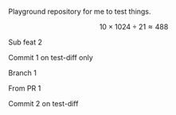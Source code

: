 Playground repository for me to test things.

$$10 \times 1024 \div 21 \approx 488$$

Sub feat 2



Commit 1 on test-diff only


Branch 1

From PR 1

Commit 2 on test-diff

